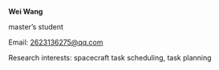 **Wei Wang**

master’s student

Email: 2623136275@qq.com

Research interests: spacecraft task scheduling, task planning
